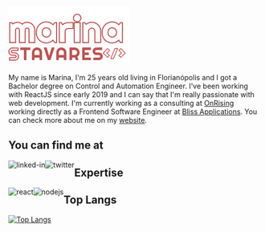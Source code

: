 ![Marina's Logo](https://github.com/marinastavares/portfolio-remix/blob/master/app/assets/logo.png?raw=true)

My name is Marina, I'm 25 years old living in Florianópolis and I got a Bachelor degree on Control and Automation Engineer. I've been working with ReactJS since early 2019 and I can say that I'm really passionate with web development. I'm currently working as a consulting at [OnRising](https://www.onrising.com/) working directly as a Frontend Software Engineer at [Bliss Applications](https://br.linkedin.com/company/bliss-applications). You can check more about me on my [website](www.marinastavares.dev).

 
<!--  ## Repos that i'm really proud of
 
 - 🐰[salvador-da-pascoa-react](https://github.com/COVIDSolutionsCommunity/salvador-da-pascoa-react): It is a project done during the pandemic to help the to all confectioners, small businesses and entrepreneurs who earn extra income during easter season (in Brasil is really common to have a lot of people selling handmade chocolate eggs) and were having difficulties to advertise and sell their products because of the COVID-19 pandemic, this platform is cost free. You can access the site [here](https://www.salvadordapascoa.com.br/)
 - 🛣[la-da-rua-react](https://github.com/COVIDSolutionsCommunity/la-da-rua-react):  This is a marketplace, also cost free, aiming to help small businesses and entrepreneurs from Fortaleza, Ceará, to share your products during the COVID-19 pandemic. The idea of the project itself is from a group called [Enactus Unifor](http://www.enactus.org.br/conheca-o-time-enactus-unifor/), I'm just a developer there ☺️. You can access the site [here](http://www.ladarua.com.br)
 - 👩🏻‍💻[mst-boilerplate-react](https://github.com/marinastavares/mst-react-boilerplate): This is one small project to test and deploy a webpack project, to check how this dark magic works 🧙🏻‍♀️.
 - ☄[projeto-pi-react](https://github.com/marinastavares/projeto-pi-react): A web platform, free of cost, in which information about voltage, current, powers and energy consumed during periods of time defined by the user is made available. You can access that (here)[lmm-ufsc.netlify.app/] -->

## You can find me at

[<img align="left" alt="linked-in" src="https://img.shields.io/badge/linkedin-%230077B5.svg?&style=for-the-badge&logo=linkedin&logoColor=white" />](https://www.linkedin.com/in/marinastavares)
[<img align="left" alt="twitter" src="https://img.shields.io/badge/twitter-%231DA1F2.svg?&style=for-the-badge&logo=twitter&logoColor=white" />](https://twitter.com/marinastavares)



## Expertise
<img align="left" alt="react" src="https://img.shields.io/badge/react%20-%2320232a.svg?&style=for-the-badge&logo=react&logoColor=%2361DAFB" />
<img align="left" alt="nodejs" src="https://img.shields.io/badge/node.js%20-%2343853D.svg?&style=for-the-badge&logo=node.js&logoColor=white" />

## Top Langs 

[![Top Langs](https://github-readme-stats.vercel.app/api/top-langs/?username=marinastavares&hide=php&theme=synthwave&layout=compact)](https://github.com/anuraghazra/github-readme-stats)
